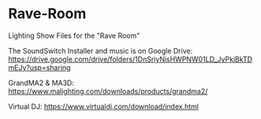 # Rave-Room
Lighting Show Files for the "Rave Room"

The SoundSwitch Installer and music is on Google Drive:  https://drive.google.com/drive/folders/1DnSriyNisHWPNW01LD_JvPkiBkTDmEJy?usp=sharing

GrandMA2 & MA3D: https://www.malighting.com/downloads/products/grandma2/

Virtual DJ: https://www.virtualdj.com/download/index.html